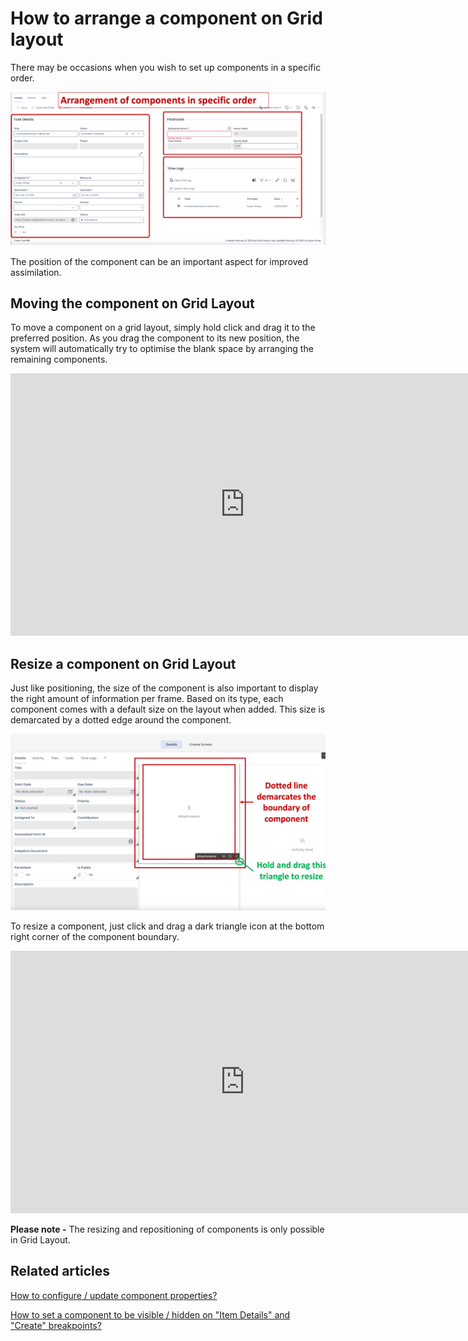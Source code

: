 # How to arrange a component on Grid layout

There may be occasions when you wish to set up components in a specific order.

![An arrangment of components on a grid](<An arrangment of components on a grid.png>)

The position of the component can be an important aspect for improved assimilation.

## Moving the component on Grid Layout

To move a component on a grid layout, simply hold click and drag it to the preferred position. As you drag the component to its new position, the system will automatically try to optimise the blank space by arranging the remaining components.

<iframe allowfullscreen="allowfullscreen" frameborder="0" height="420" src="https://www.youtube.com/embed/J479BhbjLBM?si=lGzEKBDM4d5nsDRy" title="YouTube video player" width="750"></iframe>

## Resize a component on Grid Layout

Just like positioning, the size of the component is also important to display the right amount of information per frame. Based on its type, each component comes with a default size on the layout when added. This size is demarcated by a dotted edge around the component.

![Anatomy of a component](<Anatomy of a component.png>)

To resize a component, just click and drag a dark triangle icon at the bottom right corner of the component boundary.

<iframe allowfullscreen="allowfullscreen" frameborder="0" height="420" src="https://www.youtube.com/embed/bMEWEtVBxAs?si=joH3FRqfaX8565Lj" title="YouTube video player" width="750"></iframe>

**Please note -** The resizing and repositioning of components is only possible in Grid Layout.

## Related articles

[How to configure / update component properties?](/docs/Rapid/4-Keyper%20Manual/2-Designer/2-Pages/5-how-to-guides/how-to-configure-a-component/how-to-configure-a-component.md "How to configure / update component properties?")

[How to set a component to be visible / hidden on "Item Details" and "Create" breakpoints?](/docs/Rapid/4-Keyper%20Manual/2-Designer/2-Pages/5-how-to-guides/how-to-hide-components-on-breakpoints/how-to-hide-components-on-breakpoints.md "How to set a component to be visible / hidden on 'Item Details' and 'Create' breakpoints?")
